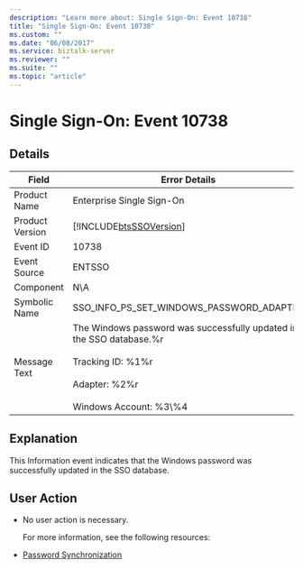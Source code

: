 ```yaml
---
description: "Learn more about: Single Sign-On: Event 10738"
title: "Single Sign-On: Event 10738"
ms.custom: ""
ms.date: "06/08/2017"
ms.service: biztalk-server
ms.reviewer: ""
ms.suite: ""
ms.topic: "article"
---
```

# Single Sign-On: Event 10738
## Details  

| Field | Error Details |
|-----------------|------------------------------------------------------------------------------------------------------------------------------------------------------------------|
|  Product Name   |                                                                    Enterprise Single Sign-On                                                                     |
| Product Version |                                                    [!INCLUDE[btsSSOVersion](../includes/btsssoversion-md.md)]                                                    |
|    Event ID     |                                                                              10738                                                                               |
|  Event Source   |                                                                              ENTSSO                                                                              |
|    Component    |                                                                               N\A                                                                                |
|  Symbolic Name  |                                                             SSO_INFO_PS_SET_WINDOWS_PASSWORD_ADAPTER                                                             |
|  Message Text   | The Windows password was successfully updated in the SSO database.%r<br /><br /> Tracking ID: %1%r<br /><br /> Adapter: %2%r<br /><br /> Windows Account: %3\\%4 |

## Explanation  
 This Information event indicates that the Windows password was successfully updated in the SSO database.  

## User Action  

- No user action is necessary.  

  For more information, see the following resources:  

- [Password Synchronization](../core/password-synchronization2.md)
